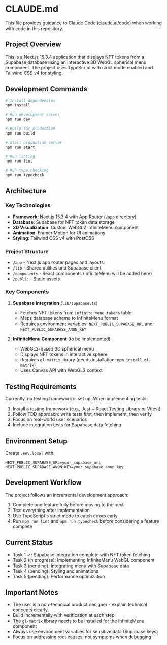 # CLAUDE.md

This file provides guidance to Claude Code (claude.ai/code) when working with code in this repository.

## Project Overview

This is a Next.js 15.3.4 application that displays NFT tokens from a Supabase database using an interactive 3D WebGL spherical menu component. The project uses TypeScript with strict mode enabled and Tailwind CSS v4 for styling.

## Development Commands

```bash
# Install dependencies
npm install

# Run development server
npm run dev

# Build for production
npm run build

# Start production server
npm run start

# Run linting
npm run lint

# Run type checking
npm run typecheck
```

## Architecture

### Key Technologies
- **Framework**: Next.js 15.3.4 with App Router (`/app` directory)
- **Database**: Supabase for NFT token data storage
- **3D Visualization**: Custom WebGL2 InfiniteMenu component
- **Animation**: Framer Motion for UI animations
- **Styling**: Tailwind CSS v4 with PostCSS

### Project Structure
- `/app` - Next.js app router pages and layouts
- `/lib` - Shared utilities and Supabase client
- `/components` - React components (InfiniteMenu will be added here)
- `/public` - Static assets

### Key Components

1. **Supabase Integration** (`lib/supabase.ts`)
   - Fetches NFT tokens from `infinite_menu_tokens` table
   - Maps database schema to InfiniteMenu format
   - Requires environment variables: `NEXT_PUBLIC_SUPABASE_URL` and `NEXT_PUBLIC_SUPABASE_ANON_KEY`

2. **InfiniteMenu Component** (to be implemented)
   - WebGL2-based 3D spherical menu
   - Displays NFT tokens in interactive sphere
   - Requires `gl-matrix` library (needs installation: `npm install gl-matrix`)
   - Uses Canvas API with WebGL2 context

## Testing Requirements

Currently, no testing framework is set up. When implementing tests:
1. Install a testing framework (e.g., Jest + React Testing Library or Vitest)
2. Follow TDD approach: write tests first, then implement, then verify
3. Focus on real-world user scenarios
4. Include integration tests for Supabase data fetching

## Environment Setup

Create `.env.local` with:
```
NEXT_PUBLIC_SUPABASE_URL=your_supabase_url
NEXT_PUBLIC_SUPABASE_ANON_KEY=your_supabase_anon_key
```

## Development Workflow

The project follows an incremental development approach:
1. Complete one feature fully before moving to the next
2. Test everything after implementation
3. Use TypeScript's strict mode to catch errors early
4. Run `npm run lint` and `npm run typecheck` before considering a feature complete

## Current Status

- Task 1 ✓: Supabase integration complete with NFT token fetching
- Task 2 (in progress): Implementing InfiniteMenu WebGL component
- Task 3 (pending): Integrating menu with Supabase data
- Task 4 (pending): Styling and animations
- Task 5 (pending): Performance optimization

## Important Notes

- The user is a non-technical product designer - explain technical concepts clearly
- Build incrementally with verification at each step
- The `gl-matrix` library needs to be installed for the InfiniteMenu component
- Always use environment variables for sensitive data (Supabase keys)
- Focus on addressing root causes, not symptoms when debugging